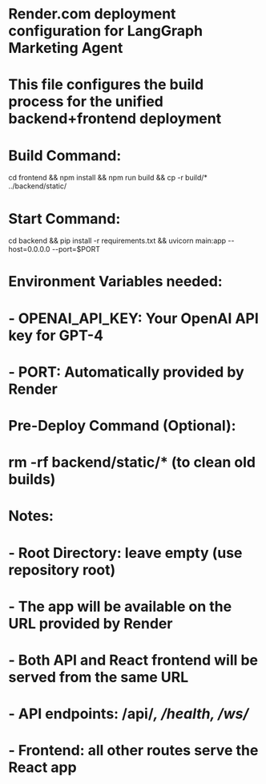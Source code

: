 # Render.com deployment configuration for LangGraph Marketing Agent
# This file configures the build process for the unified backend+frontend deployment

# Build Command:
cd frontend && npm install && npm run build && cp -r build/* ../backend/static/

# Start Command:
cd backend && pip install -r requirements.txt && uvicorn main:app --host=0.0.0.0 --port=$PORT

# Environment Variables needed:
# - OPENAI_API_KEY: Your OpenAI API key for GPT-4
# - PORT: Automatically provided by Render

# Pre-Deploy Command (Optional):
# rm -rf backend/static/* (to clean old builds)

# Notes:
# - Root Directory: leave empty (use repository root)
# - The app will be available on the URL provided by Render
# - Both API and React frontend will be served from the same URL
# - API endpoints: /api/*, /health, /ws/*
# - Frontend: all other routes serve the React app
